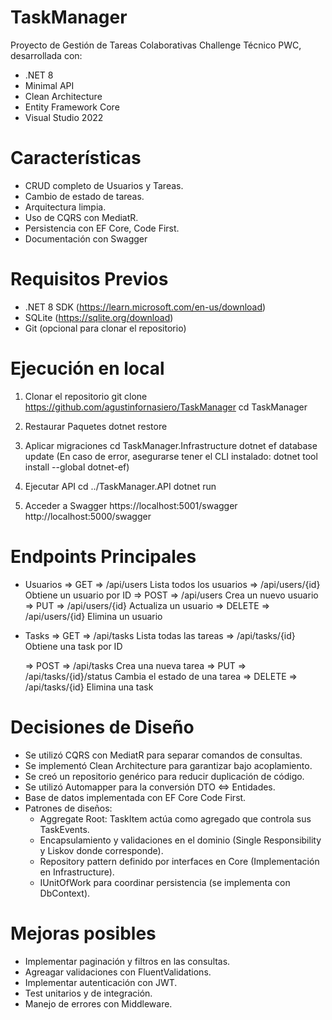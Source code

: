 # TaskManager
 Proyecto de Gestión de Tareas Colaborativas Challenge Técnico PWC, desarrollada con:
 - .NET 8
 - Minimal API
 - Clean Architecture
 - Entity Framework Core
 - Visual Studio 2022
 
 # Características
 - CRUD completo de Usuarios y Tareas.
 - Cambio de estado de tareas.
 - Arquitectura limpia.
 - Uso de CQRS con MediatR.
 - Persistencia con EF Core, Code First.
 - Documentación con Swagger

 # Requisitos Previos
 - .NET 8 SDK (https://learn.microsoft.com/en-us/download)
 - SQLite (https://sqlite.org/download)
 - Git (opcional para clonar el repositorio) 

 # Ejecución en local
 1. Clonar el repositorio 
    git clone https://github.com/agustinfornasiero/TaskManager
    cd TaskManager

 2. Restaurar Paquetes
    dotnet restore

 3. Aplicar migraciones
    cd TaskManager.Infrastructure
    dotnet ef database update (En caso de error, asegurarse tener el CLI instalado: dotnet tool install --global dotnet-ef)

 4. Ejecutar API
    cd ../TaskManager.API
    dotnet run 

 5. Acceder a Swagger
    https://localhost:5001/swagger
    http://localhost:5000/swagger
    

 # Endpoints Principales
 - Usuarios
    => GET
        => /api/users               Lista todos los usuarios
        => /api/users/{id}          Obtiene un usuario por ID
    => POST
        => /api/users               Crea un nuevo usuario
    => PUT
        => /api/users/{id}          Actualiza un usuario
    => DELETE
        => /api/users/{id}          Elimina un usuario

- Tasks
    => GET
        => /api/tasks               Lista todas las tareas
        => /api/tasks/{id}          Obtiene una task por ID

    => POST
        => /api/tasks               Crea una nueva tarea
    => PUT
        => /api/tasks/{id}/status   Cambia el estado de una tarea
    => DELETE
        => /api/tasks/{id}          Elimina una task

# Decisiones de Diseño
- Se utilizó CQRS con MediatR para separar comandos de consultas.
- Se implementó Clean Architecture para garantizar bajo acoplamiento.
- Se creó un repositorio genérico para reducir duplicación de código.
- Se utilizó Automapper para la conversión DTO <=> Entidades.
- Base de datos implementada con EF Core Code First.
- Patrones de diseños:
    - Aggregate Root: TaskItem actúa como agregado que controla sus TaskEvents.
    - Encapsulamiento y validaciones en el dominio (Single Responsibility y Liskov donde corresponde).
    - Repository pattern definido por interfaces en Core (Implementación en Infrastructure).
    - IUnitOfWork para coordinar persistencia (se implementa con DbContext).

# Mejoras posibles
- Implementar paginación y filtros en las consultas.
- Agreagar validaciones con FluentValidations.
- Implementar autenticación con JWT.
- Test unitarios y de integración.
- Manejo de errores con Middleware.


